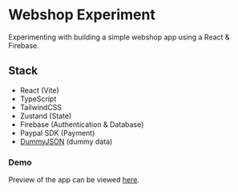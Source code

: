 # Webshop Experiment

Experimenting with building a simple webshop app using a React & Firebase.

## Stack

- React (Vite)
- TypeScript
- TailwindCSS
- Zustand (State)
- Firebase (Authentication & Database)
- Paypal SDK (Payment)
- [DummyJSON](https://dummyjson.com) (dummy data)

### Demo

Preview of the app can be viewed [here](https://shop-experiment.vercel.app/).
